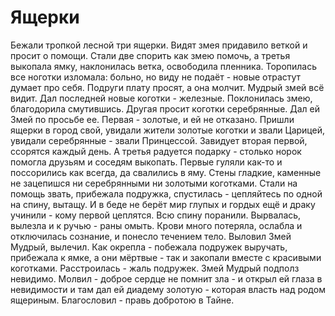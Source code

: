 # Ящерки

Бежали тропкой лесной три ящерки. Видят змея придавило веткой и просит о помощи.
Стали две спорить как змею помочь, а третья выкопала ямку, наклонилась ветка, освободила пленника.
Торопилась все ноготки изломала: больно, но виду не подаёт - новые отрастут думает про себя.
Подруги плату просят, а она молчит. Мудрый змей всё видит. Дал последней новые коготки - железные.
Поклонилась змею, благодорила смутившись. Другая просит коготки серебрянные. Дал ей Змей по просьбе ее.
  Первая - золотые, и ей не отказано.
Пришли ящерки в город свой, увидали жители золотые коготки и звали Царицей, увидали серебрянные - звали
Принцессой. Завидует вторая первой, ссорятся каждый день. А третья радуется подарку - столько норок
помогла друзьям и соседям выкопать.
  Первые гуляли как-то и поссорились как всегда, да свалились в яму. Стены гладкие, каменные не зацепишся
ни серебрянными ни золотыми коготками. Стали на помощь звать, прибежала подружка, спустилась - цепляйтесь
по одной на спину, вытащу.
И в беде не берёт мир глупых и гордых ещё и драку учинили - кому первой цеплятся. Всю спину поранили.
Вырвалась, вылезла и к ручью - раны омыть. Крови много потеряла, ослабла и отключилась сознание, и понесло
течением тело.
  Выловил Змей Мудрый, вылечил. Как окрепла - побежала подружек выручать, прибежала к ямке, а они мёртвые -
так и закопали вместе с красивыми коготками.
  Расстроилась - жаль подружек. Змей Мудрый подполз невидимо. Молвил - доброе сердце не помнит зла - и открыл ей глаза
в невидимости и там дал ей диадему золотую - которая власть над родом ящериным. Благословил - правь добротою в Тайне.
